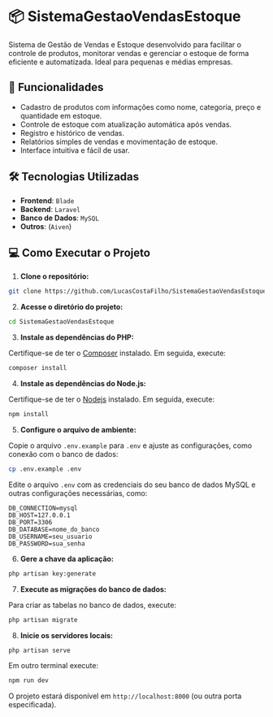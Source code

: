 # 📦 SistemaGestaoVendasEstoque

Sistema de Gestão de Vendas e Estoque desenvolvido para facilitar o controle de produtos, monitorar vendas e gerenciar o estoque de forma eficiente e automatizada. Ideal para pequenas e médias empresas.

## 🚀 Funcionalidades

- Cadastro de produtos com informações como nome, categoria, preço e quantidade em estoque.
- Controle de estoque com atualização automática após vendas.
- Registro e histórico de vendas.
- Relatórios simples de vendas e movimentação de estoque.
- Interface intuitiva e fácil de usar.

## 🛠️ Tecnologias Utilizadas

- **Frontend**: `Blade` 
- **Backend**: `Laravel`
- **Banco de Dados**: `MySQL`
- **Outros**: (`Aiven`)

## 💻 Como Executar o Projeto

1. **Clone o repositório:**

```bash
git clone https://github.com/LucasCostaFilho/SistemaGestaoVendasEstoque.git
```
2. **Acesse o diretório do projeto:**

```bash
cd SistemaGestaoVendasEstoque
```

3. **Instale as dependências do PHP:**

Certifique-se de ter o [Composer](https://getcomposer.org/) instalado. Em seguida, execute:

```bash
composer install
```

4. **Instale as dependências do Node.js:**

Certifique-se de ter o [Nodejs](https://nodejs.org/en) instalado. Em seguida, execute:

```bash
npm install
```

5. **Configure o arquivo de ambiente:**

Copie o arquivo `.env.example` para `.env` e ajuste as configurações, como conexão com o banco de dados:

```bash
cp .env.example .env
```

Edite o arquivo `.env` com as credenciais do seu banco de dados MySQL e outras configurações necessárias, como:

```env
DB_CONNECTION=mysql
DB_HOST=127.0.0.1
DB_PORT=3306
DB_DATABASE=nome_do_banco
DB_USERNAME=seu_usuario
DB_PASSWORD=sua_senha
```

6. **Gere a chave da aplicação:**

```bash
php artisan key:generate
```

7. **Execute as migrações do banco de dados:**

Para criar as tabelas no banco de dados, execute:

```bash
php artisan migrate
```

8. **Inicie os servidores locais:**

```bash
php artisan serve
```
Em outro terminal execute:
```bash
npm run dev
```
O projeto estará disponível em `http://localhost:8000` (ou outra porta especificada).
